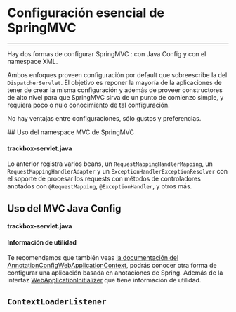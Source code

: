 # Configuración esencial de SpringMVC

------

Hay dos formas de configurar SpringMVC : con Java Config y con el namespace XML.

Ambos enfoques proveen configuración por default que sobreescribe la del `DispatcherServlet`. El objetivo es reponer la mayoría de la aplicaciones de tener de crear la misma configuración y además de proveer constructores de alto nivel para que SpringMVC sirva de un punto de comienzo simple, y requiera poco o nulo conocimiento de tal configuración.

No hay ventajas entre configuraciones, sólo gustos y preferencias.

## Uso del namespace MVC de SpringMVC

<div class="row">
  <div class="col-md-12">
    <h4><i class="icon-code"></i> trackbox-servlet.java</h4>
    <script type="syntaxhighlighter" class="brush: java; highlight:[7];"><![CDATA[
<?xml version="1.0" encoding="UTF-8"?>
<beans xmlns="http://www.springframework.org/schema/beans"
  xmlns:xsi="http://www.w3.org/2001/XMLSchema-instance" xmlns:mvc="http://www.springframework.org/schema/mvc"
  xsi:schemaLocation="http://www.springframework.org/schema/mvc http://www.springframework.org/schema/mvc/spring-mvc-4.0.xsd
    http://www.springframework.org/schema/beans http://www.springframework.org/schema/beans/spring-beans.xsd">

  <mvc:annotation-driven />

  <mvc:view-controller path="/" view-name="home" />

  <mvc:resources location="/libs/" mapping="/static/**" />

  <bean id="jspViewResolver"
    class="org.springframework.web.servlet.view.InternalResourceViewResolver">
    <property name="viewClass"
      value="org.springframework.web.servlet.view.JstlView" />
    <property name="prefix" value="/WEB-INF/jsp/" />
    <property name="suffix" value=".jsp" />
  </bean>

</beans>
    ]]></script>
  </div>
</div>

Lo anterior registra varios beans, un `RequestMappingHandlerMapping`, un `RequestMappingHandlerAdapter` y un `ExceptionHandlerExceptionResolver` con el soporte de procesar los requests con métodos de controladores anotados con `@RequestMapping`, `@ExceptionHandler`, y otros más.

## Uso del MVC Java Config

<div class="row">
  <div class="col-md-12">
    <h4><i class="icon-code"></i> trackbox-servlet.java</h4>
    <script type="syntaxhighlighter" class="brush: java; highlight:[14];"><![CDATA[
package com.makingdevs.practica1;

import org.springframework.context.annotation.Bean;
import org.springframework.context.annotation.Configuration;
import org.springframework.web.servlet.ViewResolver;
import org.springframework.web.servlet.config.annotation.EnableWebMvc;
import org.springframework.web.servlet.config.annotation.ResourceHandlerRegistry;
import org.springframework.web.servlet.config.annotation.ViewControllerRegistry;
import org.springframework.web.servlet.config.annotation.WebMvcConfigurerAdapter;
import org.springframework.web.servlet.view.InternalResourceViewResolver;
import org.springframework.web.servlet.view.JstlView;

@Configuration
@EnableWebMvc
public class WebConfig extends WebMvcConfigurerAdapter {

    @Override
    public void addResourceHandlers(ResourceHandlerRegistry registry) {
        registry.addResourceHandler("/static/**").addResourceLocations("/libs/");
    }
    
    @Override
    public void addViewControllers(ViewControllerRegistry registry) {
        registry.addViewController("/").setViewName("home");
    }
    
    @Bean
    public ViewResolver viewResolver(){
      InternalResourceViewResolver resolver = new InternalResourceViewResolver();
      resolver.setViewClass(JstlView.class);
      resolver.setPrefix("/WEB-INF/jsp/");
      resolver.setSuffix(".jsp");
      return resolver;
    }

}
    ]]></script>
  </div>
</div>

<div class="bs-callout bs-callout-info">
<h4><i class="icon-coffee"></i> Información de utilidad</h4>
  <p>
    Te recomendamos que también veas <a href="http://docs.spring.io/spring/docs/current/javadoc-api/org/springframework/web/context/support/AnnotationConfigWebApplicationContext.html">la documentación del AnnotationConfigWebApplicationContext</a>, podrás conocer otra forma de configurar una aplicación basada en anotaciones de Spring. Además de la interfaz <a href="http://docs.spring.io/spring/docs/current/javadoc-api/org/springframework/web/WebApplicationInitializer.html">WebApplicationInitializer</a> que tiene información de utilidad.
  </p>
</div>

## `ContextLoaderListener`



